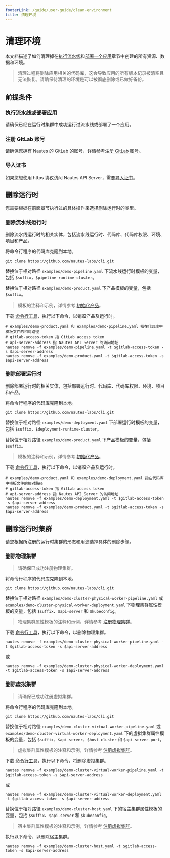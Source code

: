 ```yaml
---
footerLink: /guide/user-guide/clean-environment
title: 清理环境
---
```

# 清理环境

本文档描述了如何清理掉在[执行流水线](run-a-pipeline.md)和[部署一个应用](deploy-an-application.md)章节中创建的所有资源、数据和环境。

> 清理过程将删除应用相关的代码库，这会导致应用的所有版本记录被清空且无法恢复。请确保待清理的环境是可以被彻底删除或已做好备份。

## 前提条件

### 执行流水线或部署应用

请确保已经在运行时集群中成功运行过流水线或部署了一个应用。

### 注册 GitLab 账号

请确保您拥有 Nautes 的 GitLab 的账号，详情参考[注册 GitLab 账号](deploy-an-application.md#注册-gitlab-账号)。

### 导入证书

如果您想使用 https 协议访问 Nautes API Server，需要[导入证书](deploy-an-application.md#导入证书)。

## 删除运行时

您需要根据在前面章节执行过的具体操作来选择删除运行时的类型。

### 删除流水线运行时

删除流水线运行时的相关实体，包括流水线运行时、代码库、代码库权限、环境、项目和产品。

将命令行程序的代码库克隆到本地。

```Shell
git clone https://github.com/nautes-labs/cli.git
```

替换位于相对路径 `examples/demo-pipeline.yaml` 下流水线运行时模板的变量，包括 `$suffix`，`$pipeline-runtime-cluster`。

替换位于相对路径 `examples/demo-product.yaml` 下产品模板的变量，包括 `$suffix`。

> 模板的注释和示例，详情参考 [初始化产品](deploy-an-application.md#初始化产品)。

下载 [命令行工具](https://github.com/nautes-labs/cli/releases/tag/v0.4.0)，执行以下命令，以销毁产品及运行时。

```Shell
# examples/demo-product.yaml 和 examples/demo-pipeline.yaml 指在代码库中模板文件的相对路径
# gitlab-access-token 指 GitLab access token
# api-server-address 指 Nautes API Server 的访问地址
nautes remove -f examples/demo-pipeline.yaml -t $gitlab-access-token -s $api-server-address
nautes remove -f examples/demo-product.yaml -t $gitlab-access-token -s $api-server-address
```

### 删除部署运行时

删除部署运行时的相关实体，包括部署运行时、代码库、代码库权限、环境、项目和产品。

将命令行程序的代码库克隆到本地。

```Shell
git clone https://github.com/nautes-labs/cli.git
```

替换位于相对路径 `examples/demo-deployment.yaml` 下部署运行时模板的变量，包括 `$suffix`，`$deployment-runtime-cluster`。

替换位于相对路径 `examples/demo-product.yaml` 下产品模板的变量，包括 `$suffix`。

> 模板的注释和示例，详情参考 [初始化产品](deploy-an-application.md#初始化产品)。

下载 [命令行工具](https://github.com/nautes-labs/cli/releases/tag/v0.4.0)，执行以下命令，以销毁产品及运行时。

```Shell
# examples/demo-product.yaml 和 examples/demo-deployment.yaml 指在代码库中模板文件的相对路径
# gitlab-access-token 指 GitLab access token
# api-server-address 指 Nautes API Server 的访问地址
nautes remove -f examples/demo-deployment.yaml -t $gitlab-access-token -s $api-server-address
nautes remove -f examples/demo-product.yaml -t $gitlab-access-token -s $api-server-address
```

## 删除运行时集群

请您根据所注册的运行时集群的形态和用途选择具体的删除步骤。

### 删除物理集群

> 请确保已成功注册物理集群。

将命令行程序的代码库克隆到本地。

```Shell
git clone https://github.com/nautes-labs/cli.git
```

替换位于相对路径 `examples/demo-cluster-physical-worker-pipeline.yaml` 或 `examples/demo-cluster-physical-worker-deployment.yaml` 下物理集群属性模板的变量，包括 `$suffix`、`$api-server` 和 `$kubeconfig`。

> 物理集群属性模板的注释和示例，详情参考 [注册物理集群](deploy-an-application.md#注册物理集群)。

下载 [命令行工具](https://github.com/nautes-labs/cli/releases/tag/v0.4.0)，执行以下命令，以删除物理集群。

```Shell
nautes remove -f examples/demo-cluster-physical-worker-pipeline.yaml -t $gitlab-access-token -s $api-server-address
```

或

```Shell
nautes remove -f examples/demo-cluster-physical-worker-deployment.yaml -t $gitlab-access-token -s $api-server-address
```

### 删除虚拟集群

> 请确保已成功注册虚拟集群。

将命令行程序的代码库克隆到本地。

```Shell
git clone https://github.com/nautes-labs/cli.git
```

替换位于相对路径 `examples/demo-cluster-virtual-worker-pipeline.yaml` 或 `examples/demo-cluster-virtual-worker-deployment.yaml` 下的虚拟集群属性模板的变量，包括 `$suffix`、`$api-server`、`$host-cluster` 和 `$api-server-port`。

> 虚拟集群属性模板的注释和示例，详情参考 [注册虚拟集群](deploy-an-application.md#注册虚拟集群)。

下载 [命令行工具](https://github.com/nautes-labs/cli/releases/tag/v0.4.0)，执行以下命令，将删除虚拟集群。

```Shell
nautes remove -f examples/demo-cluster-virtual-worker-pipeline.yaml -t $gitlab-access-token -s $api-server-address
```

或

```Shell
nautes remove -f examples/demo-cluster-virtual-worker-deployment.yaml -t $gitlab-access-token -s $api-server-address
```

替换位于相对路径 `examples/demo-cluster-host.yaml` 下的宿主集群属性模板的变量，包括 `$suffix`、`$api-server` 和 `$kubeconfig`。

> 宿主集群属性模板的注释和示例，详情参考 [注册虚拟集群](deploy-an-application.md#注册虚拟集群)。

执行以下命令，以删除宿主集群。

```Shell
nautes remove -f examples/demo-cluster-host.yaml -t $gitlab-access-token -s $api-server-address
```
